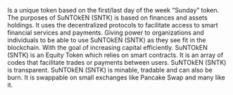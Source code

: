 Is a unique token based on the first/last day of the week “Sunday” token. The purposes of SuNTOkEN (SNTK) is based on finances and assets holdings. It uses the decentralized protocols to facilitate access to smart financial services and payments. Giving power to organizations and individuals to be able to use SuNTOkEN (SNTK) as they see fit in the blockchain. With the goal of increasing capital efficiently. SuNTOkEN (SNTK) is an Equity Token which relies on smart contracts. It is an array of codes that facilitate trades or payments between users. SuNTOkEN (SNTK) is transparent. SuNTOkEN (SNTK) is minable, tradable and can also be burn. It is swappable on small exchanges like Pancake Swap and many like it.
